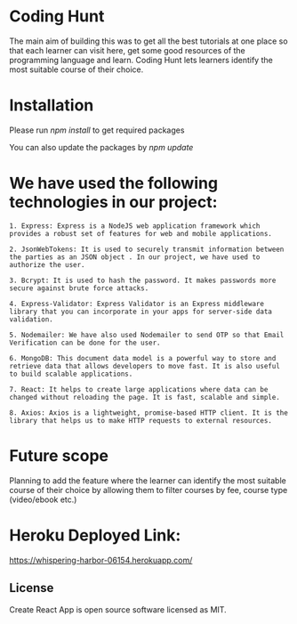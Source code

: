 <h1>Coding Hunt</h1>

The main aim of building this was to get all the best tutorials at one place so that each learner can visit here, get some good resources of the programming language and learn. Coding Hunt lets learners identify the most suitable course of their choice.

<h1>Installation</h1>

Please run <em>npm install</em> to get required packages

You can also update the packages by <em>npm update</em>

<h1>We have used the following technologies in our project:</h1>

    1. Express: Express is a NodeJS web application framework which provides a robust set of features for web and mobile applications.

    2. JsonWebTokens: It is used to securely transmit information between the parties as an JSON object . In our project, we have used to authorize the user.

    3. Bcrypt: It is used to hash the password. It makes passwords more secure against brute force attacks.

    4. Express-Validator: Express Validator is an Express middleware library that you can incorporate in your apps for server-side data validation.

    5. Nodemailer: We have also used Nodemailer to send OTP so that Email Verification can be done for the user.

    6. MongoDB: This document data model is a powerful way to store and retrieve data that allows developers to move fast. It is also useful to build scalable applications. 

    7. React: It helps to create large applications where data can be changed without reloading the page. It is fast, scalable and simple.

    8. Axios: Axios is a lightweight, promise-based HTTP client. It is the library that helps us to make HTTP requests to external resources. 

<h1>Future scope</h1>
 Planning to add the feature where the learner can identify the most suitable course of their choice by allowing them to filter courses by fee, course type (video/ebook etc.)
 
 <h1>Heroku Deployed Link:</h1>
 
https://whispering-harbor-06154.herokuapp.com/

<h2>License</h2>
Create React App is open source software <a>licensed as MIT</a>.
